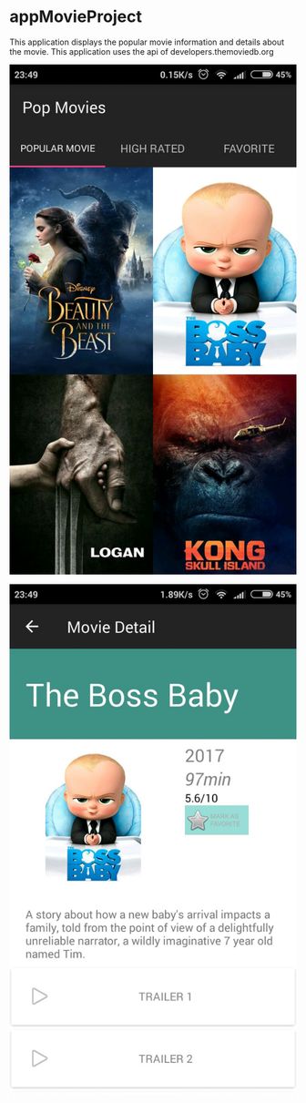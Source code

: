 # appMovieProject
This application displays the popular movie information and details about the movie. This application uses the api of developers.themoviedb.org

![alt tag](https://raw.githubusercontent.com/harfinovian/appMovieProject/master/app/src/main/res/drawable/Screenshot_2017-04-10-23-49-37-237_com.example.harfi.appprojectmovie3.png)

![alt tag](https://raw.githubusercontent.com/harfinovian/appMovieProject/master/app/src/main/res/drawable/Screenshot_2017-04-10-23-49-43-565_com.example.harfi.appprojectmovie3.png)
